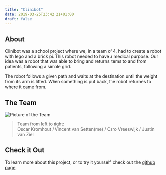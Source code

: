 ```yaml
---
title: "Clinibot"
date: 2019-03-25T23:42:21+01:00
draft: false
---
```


## About 
Clinibot was a school project where we, in a team of 4, had to create a robot with lego and a brick pi. 
This robot needed to have a medical purpose. Our idea was a robot that was able to bring and returns items to and from
patients, following a simple grid. 

The robot follows a given path and waits at the destination until the weight from its arm is lifted. 
When something is put back, the robot returnes to where it came from. 

## The Team 
![Picture of the Team](https://i.imgur.com/HT6AsUV.jpeg)

> Team from left to right:  
Oscar Kromhout / Vincent van Setten(me) / Caro Vreeswijk / Justin van Ziel

## Check it Out 
To learn more about this project, or to try it yourself, check out the [github page](https://github.com/Vvamp/CliniBot).


